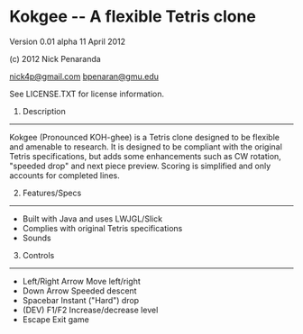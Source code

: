 Kokgee -- A flexible Tetris clone
=================================

Version 0.01 alpha
11 April 2012

(c) 2012 Nick Penaranda

nick4p@gmail.com
bpenaran@gmu.edu

See LICENSE.TXT for license information.

1. Description
--------------

Kokgee (Pronounced KOH-ghee) is a Tetris clone designed to be flexible and amenable to research.  It is designed to be compliant with the original Tetris specifications, but adds some enhancements such as CW rotation, "speeded drop" and next piece preview.  Scoring is simplified and only accounts for completed lines.

2. Features/Specs
-----------------

* Built with Java and uses LWJGL/Slick
* Complies with original Tetris specifications
* Sounds

3. Controls
-----------

* Left/Right Arrow      Move left/right
* Down Arrow            Speeded descent
* Spacebar              Instant ("Hard") drop
* (DEV) F1/F2           Increase/decrease level
* Escape                Exit game

